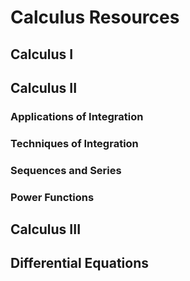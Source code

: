 # Calculus Resources

## Calculus I

## Calculus II

### Applications of Integration

### Techniques of Integration

### Sequences and Series

### Power Functions

## Calculus III

## Differential Equations
